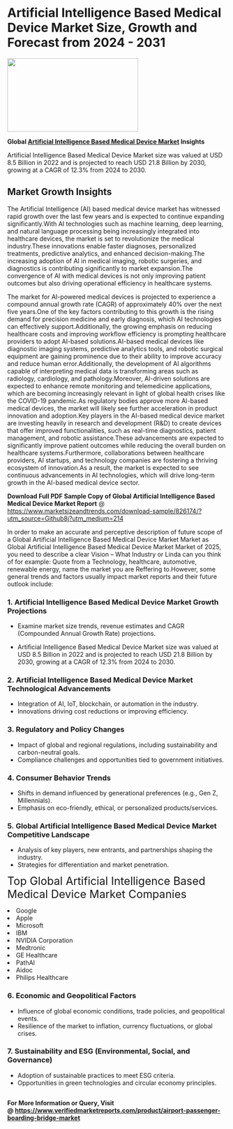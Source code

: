<H1>Artificial Intelligence Based Medical Device Market Size, Growth and Forecast from 2024 - 2031</H1><img class="aligncenter size-medium wp-image-584254" src="https://thirdeyenews.in/wp-content/uploads/2024/09/Global-Market-Research-300x168.jpeg" alt="" width="300" height="168" /><p><strong>Global&nbsp;<a href="https://www.marketsizeandtrends.com/download-sample/826174/?utm_source=Github8j?utm_medium=214">Artificial Intelligence Based Medical Device Market</a> Insights</strong></p><p>Artificial Intelligence Based Medical Device Market size was valued at USD 8.5 Billion in 2022 and is projected to reach USD 21.8 Billion by 2030, growing at a CAGR of 12.3% from 2024 to 2030.</p><p><h2>Market Growth Insights</h2> <p>The Artificial Intelligence (AI) based medical device market has witnessed rapid growth over the last few years and is expected to continue expanding significantly.With AI technologies such as machine learning, deep learning, and natural language processing being increasingly integrated into healthcare devices, the market is set to revolutionize the medical industry.These innovations enable faster diagnoses, personalized treatments, predictive analytics, and enhanced decision-making.The increasing adoption of AI in medical imaging, robotic surgeries, and diagnostics is contributing significantly to market expansion.The convergence of AI with medical devices is not only improving patient outcomes but also driving operational efficiency in healthcare systems.</p> <p>The market for AI-powered medical devices is projected to experience a compound annual growth rate (CAGR) of approximately 40% over the next five years.One of the key factors contributing to this growth is the rising demand for precision medicine and early diagnosis, which AI technologies can effectively support.Additionally, the growing emphasis on reducing healthcare costs and improving workflow efficiency is prompting healthcare providers to adopt AI-based solutions.AI-based medical devices like diagnostic imaging systems, predictive analytics tools, and robotic surgical equipment are gaining prominence due to their ability to improve accuracy and reduce human error.Additionally, the development of AI algorithms capable of interpreting medical data is transforming areas such as radiology, cardiology, and pathology.Moreover, AI-driven solutions are expected to enhance remote monitoring and telemedicine applications, which are becoming increasingly relevant in light of global health crises like the COVID-19 pandemic.As regulatory bodies approve more AI-based medical devices, the market will likely see further acceleration in product innovation and adoption.Key players in the AI-based medical device market are investing heavily in research and development (R&D) to create devices that offer improved functionalities, such as real-time diagnostics, patient management, and robotic assistance.These advancements are expected to significantly improve patient outcomes while reducing the overall burden on healthcare systems.Furthermore, collaborations between healthcare providers, AI startups, and technology companies are fostering a thriving ecosystem of innovation.As a result, the market is expected to see continuous advancements in AI technologies, which will drive long-term growth in the AI-based medical device sector.</p> <p><span class=""><strong>Download Full PDF Sample Copy of Global Artificial Intelligence Based Medical Device Market Report</strong> @ <a href="https://www.marketsizeandtrends.com/download-sample/826174/?utm_source=Github8j?utm_medium=214" target="_blank">https://www.marketsizeandtrends.com/download-sample/826174/?utm_source=Github8j?utm_medium=214</a></span></p><p>In order to make an accurate and perceptive description of future scope of a Global&nbsp;Artificial Intelligence Based Medical Device Market Market as Global&nbsp;Artificial Intelligence Based Medical Device Market Market of 2025, you need to describe a clear Vision &ndash; What Industry or Linda can you think of for example: Quote from a Technology, healthcare, automotive, renewable energy, name the market you are Reffering to.However, some general trends and factors usually impact market reports and their future outlook include:</p><h3>1.&nbsp;<strong>Artificial Intelligence Based Medical Device Market Growth Projections</strong></h3><ul><li>Examine market size trends, revenue estimates and CAGR (Compounded Annual Growth Rate) projections.</li><li><p>Artificial Intelligence Based Medical Device Market size was valued at USD 8.5 Billion in 2022 and is projected to reach USD 21.8 Billion by 2030, growing at a CAGR of 12.3% from 2024 to 2030.</p></li></ul><h3>2.&nbsp;<strong>Artificial Intelligence Based Medical Device Market Technological Advancements</strong></h3><ul><li>Integration of AI, IoT, blockchain, or automation in the industry.</li><li>Innovations driving cost reductions or improving efficiency.</li></ul><h3>3.&nbsp;<strong>Regulatory and Policy Changes</strong></h3><ul><li>Impact of global and regional regulations, including sustainability and carbon-neutral goals.</li><li>Compliance challenges and opportunities tied to government initiatives.</li></ul><h3>4.&nbsp;<strong>Consumer Behavior Trends</strong></h3><ul><li>Shifts in demand influenced by generational preferences (e.g., Gen Z, Millennials).</li><li>Emphasis on eco-friendly, ethical, or personalized products/services.</li></ul><h3>5.&nbsp;<strong>Global Artificial Intelligence Based Medical Device Market Competitive Landscape</strong></h3><ul><li>Analysis of key players, new entrants, and partnerships shaping the industry.</li><li>Strategies for differentiation and market penetration.</li></ul><p data-pm-slice="1 1 []"><span style="color: inherit; font-family: inherit; font-size: 25px;">Top Global Artificial Intelligence Based Medical Device Market Companies</span></p><div class="" data-test-id=""><p><li>Google</li><li> Apple</li><li> Microsoft</li><li> IBM</li><li> NVIDIA Corporation</li><li> Medtronic</li><li> GE Healthcare</li><li> PathAI</li><li> Aidoc</li><li> Philips Healthcare</li></p></div><h3>6.&nbsp;<strong>Economic and Geopolitical Factors</strong></h3><ul><li>Influence of global economic conditions, trade policies, and geopolitical events.</li><li>Resilience of the market to inflation, currency fluctuations, or global crises.</li></ul><h3>7.&nbsp;<strong>Sustainability and ESG (Environmental, Social, and Governance)</strong></h3><ul><li>Adoption of sustainable practices to meet ESG criteria.</li><li>Opportunities in green technologies and circular economy principles.</li></ul><h2><strong style="font-size: 14px;">For More Information or Query, Visit @&nbsp;</strong><a style="background-color: #ffffff; font-size: 14px;" href="https://www.marketsizeandtrends.com/report/artificial-intelligence-based-medical-device-market/" target="_blank">https://www.verifiedmarketreports.com/product/airport-passenger-boarding-bridge-market</a></h2>
